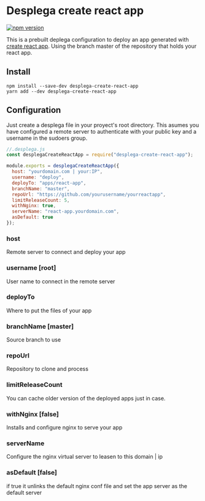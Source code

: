 # Desplega create react app
[![npm version](https://badge.fury.io/js/desplega-create-react-app.svg)](https://www.npmjs.com/package/desplega-create-react-app)

This is a prebuilt deplega configuration to deploy an app generated with [create react app](https://github.com/facebook/create-react-app). Using the branch master of the repository that holds your react app.

## Install

```
npm install --save-dev desplega-create-react-app
yarn add --dev desplega-create-react-app
```

## Configuration

Just create a desplega file in your proyect's root directory. This asumes you have configured a remote server to authenticate with your public key and a username in the sudoers group.

```js
//.desplega.js
const desplegaCreateReactApp = require("desplega-create-react-app");

module.exports = desplegaCreateReactApp({
  host: "yourdomain.com | your:IP",
  username: "deploy",
  deployTo: "apps/react-app",
  branchName: "master",
  repoUrl: "https://github.com/yourusername/yourreactapp",
  limitReleaseCount: 5,
  withNginx: true,
  serverName: "react-app.yourdomain.com",
  asDefault: true
});

```

### host
Remote server to connect and deploy your app

### username [root]
User name to connect in the remote server

### deployTo
Where to put the files of your app

### branchName [master]
Source branch to use

### repoUrl
Repository to clone and process

### limitReleaseCount
You can cache older version of the deployed apps just in case.

### withNginx [false]
Installs and configure nginx to serve your app

### serverName
Configure the nginx virtual server to leasen to this domain | ip

### asDefault [false]
if true it unlinks the default nginx conf file and set the app server as the default server
